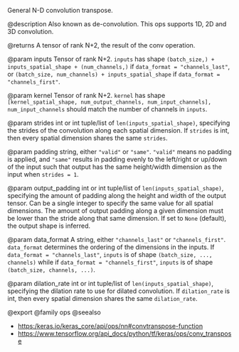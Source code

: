 General N-D convolution transpose.

@description
Also known as de-convolution. This ops supports 1D, 2D and 3D convolution.

@returns
    A tensor of rank N+2, the result of the conv operation.

@param inputs
Tensor of rank N+2. `inputs` has shape
`(batch_size,) + inputs_spatial_shape + (num_channels,)` if
`data_format = "channels_last"`, or
`(batch_size, num_channels) + inputs_spatial_shape` if
`data_format = "channels_first"`.

@param kernel
Tensor of rank N+2. `kernel` has shape
`[kernel_spatial_shape, num_output_channels, num_input_channels],`
`num_input_channels` should match the number of channels in
`inputs`.

@param strides
int or int tuple/list of `len(inputs_spatial_shape)`,
specifying the strides of the convolution along each spatial
dimension. If `strides` is int, then every spatial dimension shares
the same `strides`.

@param padding
string, either `"valid"` or `"same"`. `"valid"` means no
padding is applied, and `"same"` results in padding evenly to the
left/right or up/down of the input such that output has the
same height/width dimension as the input when `strides = 1`.

@param output_padding
int or int tuple/list of `len(inputs_spatial_shape)`,
specifying the amount of padding along the height and width of
the output tensor. Can be a single integer to specify the same
value for all spatial dimensions. The amount of output padding
along a given dimension must be lower than the stride along that
same dimension. If set to `None` (default), the output shape is
inferred.

@param data_format
A string, either `"channels_last"` or `"channels_first"`.
`data_format` determines the ordering of the dimensions in the
inputs. If `data_format = "channels_last"`, `inputs` is of shape
`(batch_size, ..., channels)` while if
`data_format = "channels_first"`, `inputs` is of shape
`(batch_size, channels, ...)`.

@param dilation_rate
int or int tuple/list of `len(inputs_spatial_shape)`,
specifying the dilation rate to use for dilated convolution. If
`dilation_rate` is int, then every spatial dimension shares
the same `dilation_rate`.

@export
@family ops
@seealso
+ <https:/keras.io/keras_core/api/ops/nn#convtranspose-function>
+ <https://www.tensorflow.org/api_docs/python/tf/keras/ops/conv_transpose>
